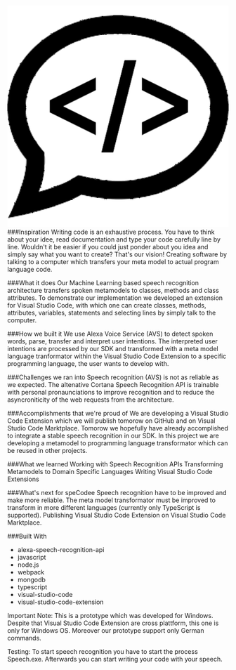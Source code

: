 ![speCodee Icon](https://raw.githubusercontent.com/ed-miller/speCodee/master/images/speCodee_icon.png)
###Inspiration
Writing code is an exhaustive process. You have to think about your idee, read documentation and type your code carefully line by line. Wouldn't it be easier if you could just ponder about you idea and simply say what you want to create? That's our vision! Creating software by talking to a computer which transfers your meta model to actual program language code.

###What it does
Our Machine Learning based speech recognition architecture transfers spoken metamodels to classes, methods and class attributes. To demonstrate our implementation we developed an extension for Visual Studio Code, with which one can create classes, methods, attributes, variables, statements and selecting lines by simply talk to the computer.

###How we built it
We use Alexa Voice Service (AVS) to detect spoken words, parse, transfer and interpret user intentions. The interpreted user intentions are processed by our SDK and transformed with a meta model language tranformator within the Visual Studio Code Extension to a specific programming language, the user wants to develop with.

###Challenges we ran into
Speech recognition (AVS) is not as reliable as we expected. The altenative Cortana Speech Recognition API is trainable with personal pronaunciations to improve recognition and to reduce the asyncroniticity of the web requests from the architecture.

###Accomplishments that we're proud of
We are developing a Visual Studio Code Extension which we will publish tomorow on GitHub and on Visual Studio Code Marktplace. Tomorow we hopefully have already accomplished to integrate a stable speech recognition in our SDK. In this project we are developing a metamodel to programming language transformator which can be reused in other projects.

###What we learned
Working with Speech Recognition APIs Transforming Metamodels to Domain Specific Languages Writing Visual Studio Code Extensions

###What's next for speCodee
Speech recognition have to be improved and make more reliable. The meta model transformator must be improved to transform in more different languages (currently only TypeScript is supported). Publishing Visual Studio Code Extension on Visual Studio Code Marktplace.

###Built With
* alexa-speech-recognition-api
* javascript
* node.js
* webpack
* mongodb
* typescript
* visual-studio-code
* visual-studio-code-extension

Important Note: This is a prototype which was developed for Windows. Despite that Visual Studio Code Extension are cross plattform, this one is only for Windows OS. Moreover our prototype support only German commands.

Testing: To start speech recognition you have to start the process Speech.exe. Afterwards you can start writing your code with your speech.